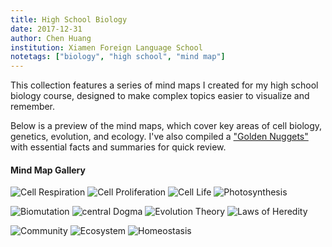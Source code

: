```yaml
---
title: High School Biology
date: 2017-12-31
author: Chen Huang
institution: Xiamen Foreign Language School
notetags: ["biology", "high school", "mind map"]
---
```


This collection features a series of mind maps I created for my high school biology course, designed to make complex topics easier to visualize and remember.

Below is a preview of the mind maps, which cover key areas of cell biology, genetics, evolution, and ecology. I've also compiled a ["Golden Nuggets"](high-school-biology/pdf/biology-golden-nuggets.pdf) with essential facts and summaries for quick review.

#### Mind Map Gallery

![Cell Respiration](./images/mindmap_cell-respiration.jpeg)
![Cell Proliferation](./images/mindmap_cell-proliferation.jpeg)
![Cell Life](./images/mindmap_cell-life.jpeg)
![Photosynthesis](./images/mindmap_photosynthesis.jpeg)

![Biomutation](./images/mindmap_biomutation.jpeg)
![central Dogma](./images/mindmap_central-dogma.jpeg)
![Evolution Theory](./images/mindmap_evolution-theory.jpeg)
![Laws of Heredity](./images/mindmap_laws-of-heredity.jpeg)

![Community](./images/mindmap_community.jpeg)
![Ecosystem](./images/mindmap_ecosystem.jpeg)
![Homeostasis](./images/mindmap_homeostasis.jpeg)

